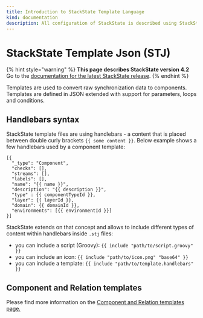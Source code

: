 ```yaml
---
title: Introduction to StackState Template Language
kind: documentation
description: All configuration of StackState is described using StackState Templated Json.
---
```


# StackState Template Json \(STJ\)

{% hint style="warning" %}
**This page describes StackState version 4.2**  
Go to the [documentation for the latest StackState release](https://docs.stackstate.com/).
{% endhint %}

Templates are used to convert raw synchronization data to components. Templates are defined in JSON extended with support for parameters, loops and conditions.

## Handlebars syntax

StackState template files are using handlebars - a content that is placed between double curly brackets `{{ some content }}`. Below example shows a few handlebars used by a component template:

```text
[{
  "_type": "Component",
  "checks": [],
  "streams": [],
  "labels": [],
  "name": "{{ name }}",
  "description": "{{ description }}",
  "type" : {{ componentTypeId }},
  "layer": {{ layerId }},
  "domain": {{ domainId }},
  "environments": [{{ environmentId }}]
}]
```

StackState extends on that concept and allows to include different types of content within handlebars inside `.stj` files:

* you can include a script \(Groovy\): `{{ include "path/to/script.groovy" }}`
* you can include an icon: `{{ include "path/to/icon.png" "base64" }}`
* you can include a template: `{{ include "path/to/template.handlebars" }}`

## Component and Relation templates

Please find more information on the [Component and Relation templates page.](../../../use/introduction-to-stackstate/components_and_relations.md)

